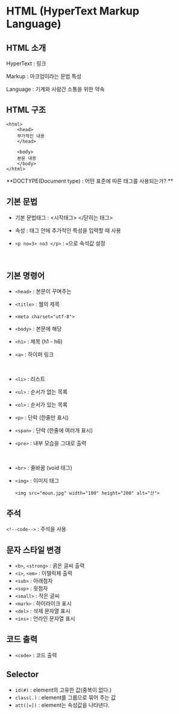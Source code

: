 # HTML (HyperText Markup Language)

## HTML 소개

HyperText : 링크

Markup : 마크업이라는 문법 특성

Language : 기계와 사람간 소통을 위한 약속



## HTML 구조

```
<html>
    <head>
    부가적인 내용
    </head>

    <body>
    본문 내용
    </body>
</html>
```

**DOCTYPE(Document type) : 어떤 표준에 따른 태그를 사용되는가? **



## 기본 문법

- 기본 문법태그 : <시작태그> </닫히는 태그>

- 속성 : 태그 안에 추가적인 특성을 입력할 때 사용

- `<p no=3> no3 </p>` : `=`으로 속석값 설정

  ​



## 기본 명령어

- `<head>` : 본문이 꾸며주는 


- `<title>` : 웹의 제목
- `<meta charset="utf-8">`



- `<body>` : 본문에 해당 

- `<h1>` : 제목 (h1 - h6)

- `<a>` : 하이퍼 링크

  ​

- `<li>` : 리스트

- `<ul>` : 순서가 없는 목록

- `<ol>` : 순서가 있는 목록



- `<p>` : 단락 (한줄만 표시)

- `<span>` : 단락 (한줄에 여러개 표시)

- `<pre>` : 내부 모습을 그대로 출력

  ​

- `<br>` : 줄바꿈 (void 태그)



- `<img>` : 이미지 태그

  ```
  <img src="moun.jpg" width="100" height="200" alt="산">
  ```



## 주석

`<!--code-->` : 주석을 사용



## 문자 스타일 변경

- `<b>`, `<strong>` : 굵은 글씨 출력
- `<i>`, `<em>` : 이탤릭체 출력
- `<sub>` : 아래첨자
- `<sup>` : 윗첨자
- `<small>` : 작은 글씨
- `<mark>` : 하이라이크 표시
- `<del>` : 삭제 문자열 표시
- `<ins>` : 언라인 문자열 표시



## 코드 출력

- `<code>` : 코드 출력




## Selector

- `id(#)` : element의 고유한 값(중복이 없다.)
- `class(.)` : element를 그룹으로 묶어 주는 값
- `att([=])` : element는 속성값을 나타낸다.